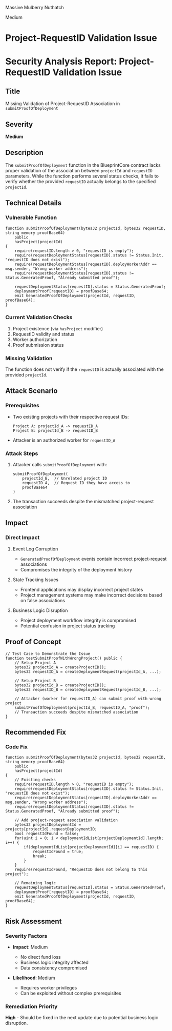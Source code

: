 Massive Mulberry Nuthatch

Medium

# Project-RequestID Validation Issue

# Security Analysis Report: Project-RequestID Validation Issue

## Title
Missing Validation of Project-RequestID Association in `submitProofOfDeployment`

## Severity
**Medium**

## Description
The `submitProofOfDeployment` function in the BlueprintCore contract lacks proper validation of the association between `projectId` and `requestID` parameters. While the function performs several status checks, it fails to verify whether the provided `requestID` actually belongs to the specified `projectId`.

## Technical Details

### Vulnerable Function
```solidity
function submitProofOfDeployment(bytes32 projectId, bytes32 requestID, string memory proofBase64)
    public
    hasProject(projectId)
{
    require(requestID.length > 0, "requestID is empty");
    require(requestDeploymentStatus[requestID].status != Status.Init, "requestID does not exist");
    require(requestDeploymentStatus[requestID].deployWorkerAddr == msg.sender, "Wrong worker address");
    require(requestDeploymentStatus[requestID].status != Status.GeneratedProof, "Already submitted proof");

    requestDeploymentStatus[requestID].status = Status.GeneratedProof;
    deploymentProof[requestID] = proofBase64;
    emit GeneratedProofOfDeployment(projectId, requestID, proofBase64);
}
```

### Current Validation Checks
1. Project existence (via `hasProject` modifier)
2. RequestID validity and status
3. Worker authorization
4. Proof submission status

### Missing Validation
The function does not verify if the `requestID` is actually associated with the provided `projectId`.

## Attack Scenario

### Prerequisites
- Two existing projects with their respective request IDs:
  ```solidity
  Project A: projectId_A -> requestID_A
  Project B: projectId_B -> requestID_B
  ```
- Attacker is an authorized worker for `requestID_A`

### Attack Steps
1. Attacker calls `submitProofOfDeployment` with:
   ```solidity
   submitProofOfDeployment(
       projectId_B,  // Unrelated project ID
       requestID_A,  // Request ID they have access to
       proofBase64
   )
   ```
2. The transaction succeeds despite the mismatched project-request association

## Impact

### Direct Impact
1. Event Log Corruption
   - `GeneratedProofOfDeployment` events contain incorrect project-request associations
   - Compromises the integrity of the deployment history

2. State Tracking Issues
   - Frontend applications may display incorrect project states
   - Project management systems may make incorrect decisions based on false associations

3. Business Logic Disruption
   - Project deployment workflow integrity is compromised
   - Potential confusion in project status tracking

## Proof of Concept
```solidity
// Test Case to Demonstrate the Issue
function testSubmitProofWithWrongProject() public {
    // Setup Project A
    bytes32 projectId_A = createProjectID();
    bytes32 requestID_A = createDeploymentRequest(projectId_A, ...);
    
    // Setup Project B
    bytes32 projectId_B = createProjectID();
    bytes32 requestID_B = createDeploymentRequest(projectId_B, ...);
    
    // Attacker (worker for requestID_A) can submit proof with wrong project
    submitProofOfDeployment(projectId_B, requestID_A, "proof");
    // Transaction succeeds despite mismatched association
}
```

## Recommended Fix

### Code Fix
```solidity
function submitProofOfDeployment(bytes32 projectId, bytes32 requestID, string memory proofBase64)
    public
    hasProject(projectId)
{
    // Existing checks
    require(requestID.length > 0, "requestID is empty");
    require(requestDeploymentStatus[requestID].status != Status.Init, "requestID does not exist");
    require(requestDeploymentStatus[requestID].deployWorkerAddr == msg.sender, "Wrong worker address");
    require(requestDeploymentStatus[requestID].status != Status.GeneratedProof, "Already submitted proof");
    
    // Add project-request association validation
    bytes32 projectDeploymentId = projects[projectId].requestDeploymentID;
    bool requestIdFound = false;
    for(uint i = 0; i < deploymentIdList[projectDeploymentId].length; i++) {
        if(deploymentIdList[projectDeploymentId][i] == requestID) {
            requestIdFound = true;
            break;
        }
    }
    require(requestIdFound, "RequestID does not belong to this project");

    // Remaining logic
    requestDeploymentStatus[requestID].status = Status.GeneratedProof;
    deploymentProof[requestID] = proofBase64;
    emit GeneratedProofOfDeployment(projectId, requestID, proofBase64);
}
```

## Risk Assessment

### Severity Factors
- **Impact**: Medium
  - No direct fund loss
  - Business logic integrity affected
  - Data consistency compromised

- **Likelihood**: Medium
  - Requires worker privileges
  - Can be exploited without complex prerequisites

### Remediation Priority
**High** - Should be fixed in the next update due to potential business logic disruption.


